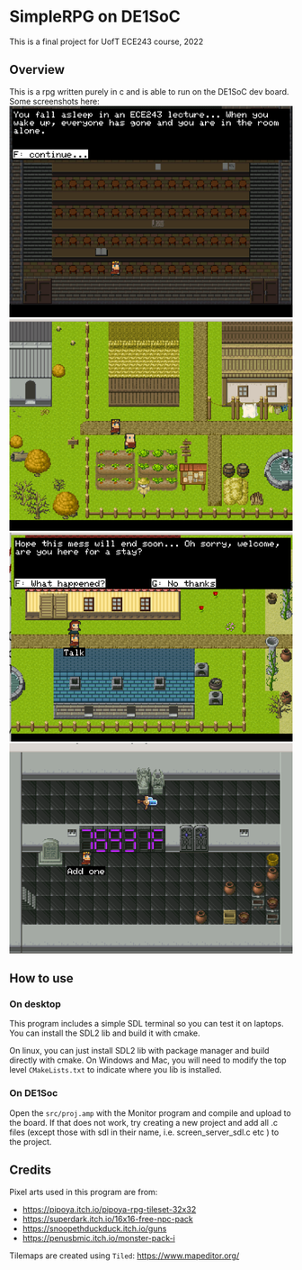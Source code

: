 # SimpleRPG on DE1SoC
This is a final project for UofT ECE243 course, 2022

## Overview
This is a rpg written purely in c and is able to run on the DE1SoC dev board. Some screenshots here:
![img1](readme_imgs/screenshot_01.png)
![img2](readme_imgs/screenshot_02.png)
![img3](readme_imgs/screenshot_03.png)
![img4](readme_imgs/screenshot_04.png)


## How to use
### On desktop
This program includes a simple SDL terminal so you can test it on laptops. You can install the SDL2 lib and build it with cmake.

On linux, you can just install SDL2 lib with package manager and build directly with cmake. On Windows and Mac, you will need to modify the top level `CMakeLists.txt` to indicate where you lib is installed.

### On DE1Soc
Open the `src/proj.amp` with the Monitor program and compile and upload to the board. If that does not work, try creating a new project and add all .c files (except those with sdl in their name, i.e. screen_server_sdl.c etc ) to the project.

## Credits
Pixel arts used in this program are from:

- https://pipoya.itch.io/pipoya-rpg-tileset-32x32
- https://superdark.itch.io/16x16-free-npc-pack
- https://snoopethduckduck.itch.io/guns
- https://penusbmic.itch.io/monster-pack-i

Tilemaps are created using `Tiled`: https://www.mapeditor.org/

